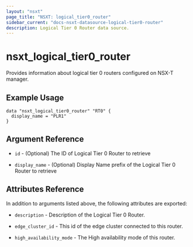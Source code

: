 ```yaml
---
layout: "nsxt"
page_title: "NSXT: logical_tier0_router"
sidebar_current: "docs-nsxt-datasource-logical-tier0-router"
description: Logical Tier 0 Router data source.
---
```


# nsxt_logical_tier0_router

Provides information about logical tier 0 routers configured on NSX-T manager.

## Example Usage

```
data "nsxt_logical_tier0_router" "RT0" {
  display_name = "PLR1"
}
```

## Argument Reference

* `id` - (Optional) The ID of Logical Tier 0 Router to retrieve

* `display_name` - (Optional) Display Name prefix of the Logical Tier 0 Router to retrieve

## Attributes Reference

In addition to arguments listed above, the following attributes are exported:

* `description` - Description of the Logical Tier 0 Router.

* `edge_cluster_id` - This id of the edge cluster connected to this router.

* `high_availability_mode` - The High availability mode of this router.
